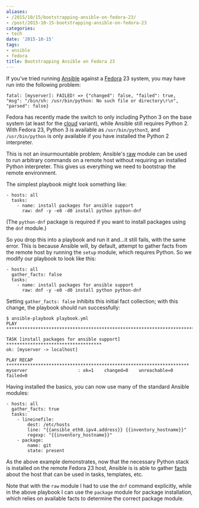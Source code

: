 ```yaml
---
aliases:
- /2015/10/15/bootstrapping-ansible-on-fedora-23/
- /post/2015-10-15-bootstrapping-ansible-on-fedora-23
categories:
- tech
date: '2015-10-15'
tags:
- ansible
- fedora
title: Bootstrapping Ansible on Fedora 23
---
```


If you've tried running [Ansible][] against a [Fedora][] 23 system,
you may have run into the following problem:

[ansible]: http://ansible.com/
[fedora]: http://fedoraproject.org/

    fatal: [myserver]: FAILED! => {"changed": false, "failed": true,
    "msg": "/bin/sh: /usr/bin/python: No such file or directory\r\n",
    "parsed": false}

Fedora has recently made the switch to only including Python 3 on the
base system (at least for the [cloud][] variant), while Ansible still
requires Python 2.  With Fedora 23, Python 3 is available as
`/usr/bin/python3`, and `/usr/bin/python` is only available if you
have installed the Python 2 interpreter.

[cloud]: https://getfedora.org/en/cloud/prerelease/

This is not an insurmountable problem; Ansible's [raw][] module can be
used to run arbitrary commands on a remote host without requiring an
installed Python interpreter.  This gives us everything we need to
bootstrap the remote environment.

[raw]: http://docs.ansible.com/ansible/raw_module.html

The simplest playbook might look something like:

    - hosts: all
      tasks:
        - name: install packages for ansible support
          raw: dnf -y -e0 -d0 install python python-dnf

(The `python-dnf` package is required if you want to install packages
using the `dnf` module.)

So you drop this into a playbook and run it and...it still fails, with
the same error.  This is because Ansible will, by default, attempt to
gather facts from the remote host by running the `setup` module, which
requires Python.  So we modify our playbook to look like this:

    - hosts: all
      gather_facts: false
      tasks:
        - name: install packages for ansible support
          raw: dnf -y -e0 -d0 install python python-dnf

Setting `gather_facts: false` inhibits this initial fact collection;
with this change, the playbook should run successfully:

    $ ansible-playbook playbook.yml
    PLAY ***************************************************************************

    TASK [install packages for ansible support] ************************************
    ok: [myserver -> localhost]

    PLAY RECAP *********************************************************************
    myserver                   : ok=1    changed=0    unreachable=0    failed=0   

Having installed the basics, you can now use many of the standard
Ansible modules:

    - hosts: all
      gather_facts: true
      tasks:
        - lineinefile:
            dest: /etc/hosts
            line: "{{ansible_eth0.ipv4.address}} {{inventory_hostname}}"
            regexp: "{{inventory_hostname}}"
        - package:
            name: git
            state: present

As the above example demonstrates, now that the necessary Python stack
is installed on the remote Fedora 23 host, Ansible is is able to
gather [facts][] about the host that can be used in tasks, templates,
etc.

Note that with the `raw` module I had to use the `dnf` command
explicitly, while in the above playbook I can use the `package` module
for package installation, which relies on available facts to determine
the correct package module.

[facts]: http://docs.ansible.com/ansible/playbooks_variables.html#information-discovered-from-systems-facts